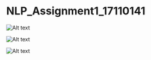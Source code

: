 # NLP_Assignment1_17110141

![Alt text](cmd.jpg?raw=true "Title")

![Alt text](zipf.jpg?raw=true "Title")

![Alt text](heap.jpg?raw=true "Title")
